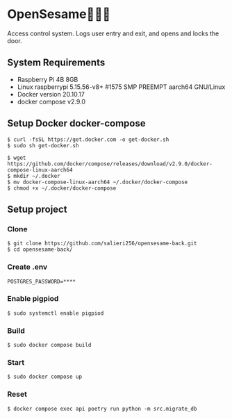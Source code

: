 # OpenSesame🚪🏃💨
Access control system.
Logs user entry and exit, and opens and locks the door.

## System Requirements
- Raspberry Pi 4B 8GB
- Linux raspberrypi 5.15.56-v8+ #1575 SMP PREEMPT aarch64 GNU/Linux
- Docker version 20.10.17
- docker compose v2.9.0

## Setup Docker docker-compose
```shell
$ curl -fsSL https://get.docker.com -o get-docker.sh
$ sudo sh get-docker.sh
```

```shell
$ wget https://github.com/docker/compose/releases/download/v2.9.0/docker-compose-linux-aarch64
$ mkdir ~/.docker
$ mv docker-compose-linux-aarch64 ~/.docker/docker-compose
$ chmod +x ~/.docker/docker-compose
```

## Setup project
### Clone
```shell
$ git clone https://github.com/salieri256/opensesame-back.git
$ cd opensesame-back/
```

### Create .env
```env
POSTGRES_PASSWORD=****
```

### Enable pigpiod
```shell
$ sudo systemctl enable pigpiod
```

### Build
```shell
$ sudo docker compose build
```

### Start
```shell
$ sudo docker compose up
```

### Reset
```shell
$ docker compose exec api poetry run python -m src.migrate_db
```

